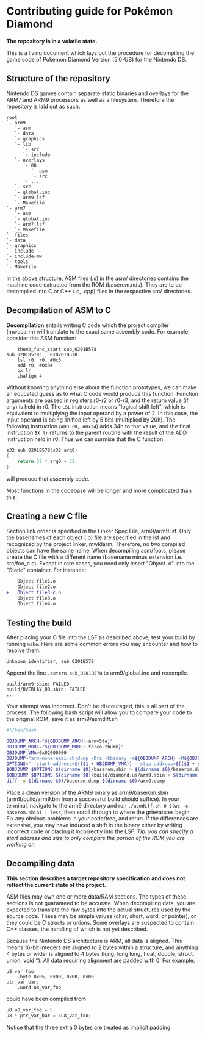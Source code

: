 # Contributing guide for Pokémon Diamond

**The repository is in a volatile state.**

This is a living document which lays out the procedure for decompiling the game code of Pokémon Diamond Version (5.0-US) for the Nintendo DS.

## Structure of the repository

Nintendo DS games contain separate static binaries and overlays for the ARM7 and ARM9 processors as well as a filesystem. Therefore the repository is laid out as such:

```
root
`- arm9
   `- asm
   `- data
   `- graphics
   `- lib
      `- src
      `- include
   `- overlays
      `- 00
         `- asm
         `- src
      `- ...
   `- src
   `- global.inc
   `- arm9.lsf
   `- Makefile
`- arm7
   `- asm
   `- global.inc
   `- arm7.lsf
   `- Makefile
`- files
`- data
`- graphics
`- include
`- include-mw
`- tools
`- Makefile
```

In the above structure, ASM files (.s) in the asm/ directories contains the machine code extracted from the ROM (baserom.nds). They are to be decompiled into C or C++ (.c, .cpp) files in the respective src/ directories. 

## Decompilation of ASM to C

**Decompilation** entails writing C code which the project compiler (mwccarm) will translate to the exact same assembly code. For example, consider this ASM function:

```armasm
    thumb_func_start sub_0201B578
sub_0201B578: ; 0x0201B578
    lsl r0, r0, #0x5
    add r0, #0x34
    bx lr
    .balign 4
```

Without knowing anything else about the function prototypes, we can make an educated guess as to what C code would produce this function. Function arguments are passed in registers r0-r2 or r0-r3, and the return value (if any) is held in r0. The `LSL` instruction means "logical shift left", which is equivalent to multiplying the input operand by a power of 2. In this case, the input operand is being shifted left by 5 bits (multiplied by 20h). The following instruction (`ADD r0, #0x34`) adds 34h to that value, and the final instruction `BX lr` returns to the parent routine with the result of the ADD instruction held in r0. Thus we can surmise that the C function
```c
s32 sub_0201B578(s32 arg0)
{
    return 32 * arg0 + 52;
}
```
will produce that assembly code.

Most functions in the codebase will be longer and more complicated than this.

## Creating a new C file

Section link order is specified in the Linker Spec File, arm9/arm9.lsf. Only the basenames of each object (.o) file are specified in the lsf and recognized by the project linker, mwldarm. Therefore, no two compiled objects can have the same name. When decompiling asm/foo.s, please create the C file with a different name (basename minus extension i.e. src/foo_c.c). Except in rare cases, you need only insert "Object <basename>.o" into the "Static" container. For instance:
```diff
    Object file1.o
    Object file2.o
+   Object file3_c.o
    Object file3.o
    Object file4.o
```

## Testing the build

After placing your C file into the LSF as described above, test your build by running `make`. Here are some common errors you may encounter and how to resolve them:

    Unknown identifier, sub_0201B578

Append the line `.extern sub_0201B578` to arm9/global.inc and recompile.

    build/arm9.sbin: FAILED
    build/OVERLAY_00.sbin: FAILED
    ...

Your attempt was incorrect. Don't be discouraged, this is all part of the process. The following bash script will allow you to compare your code to the original ROM; save it as arm9/asmdiff.sh

```bash
#!/bin/bash

OBJDUMP_ARCH="${OBJDUMP_ARCH:-armv5te}"
OBJDUMP_MODE="${OBJDUMP_MODE:-force-thumb}"
OBJDUMP_VMA=0x02000000
OBJDUMP="arm-none-eabi-objdump -Drz -bbinary -m${OBJDUMP_ARCH} -M${OBJDUMP_MODE} --adjust-vma=$((OBJDUMP_VMA))"
OPTIONS="--start-address=$(($1 + OBJDUMP_VMA)) --stop-address=$(($1 + $2 + OBJDUMP_VMA))"
$OBJDUMP $OPTIONS $(dirname $0)/baserom.sbin > $(dirname $0)/baserom.dump || exit 1
$OBJDUMP $OPTIONS $(dirname $0)/build/diamond.us/arm9.sbin > $(dirname $0)/arm9.dump
diff -u $(dirname $0)/baserom.dump $(dirname $0)/arm9.dump
```
Place a clean version of the ARM9 binary as arm9/baserom.sbin (arm9/build/arm9.bin from a successful build should suffice). In your terminal, navigate to the arm9 directory and run `./asmdiff.sh 0 $(wc -c baserom.sbin) | less`, then scroll through to where the grievances begin. Fix any obvious problems in your code/tree, and rerun. If the differences are extensive, you may have induced a shift in the binary either by writing incorrect code or placing it incorrectly into the LSF.  *Tip: you can specify a start address and size to only compare the portion of the ROM you are working on.*

## Decompiling data

**This section describes a target repository specification and does not reflect the current state of the project.**

ASM files may own one or more data/RAM sections. The types of these sections is not guaranteed to be accurate. When decompiling data, you are expected to translate the raw bytes into the actual structures used by the source code. These may be simple values (char, short, word, or pointer), or they could be C structs or unions. Some overlays are suspected to contain C++ classes, the handling of which is not yet described.

Because the Nintendo DS architecture is ARM, all data is aligned. This means 16-bit integers are aligned to 2 bytes within a structure, and anything 4 bytes or wider is aligned to 4 bytes (long, long long, float, double, struct, union, void *). All data requiring alignment are padded with 0. For example:
```armasm
u8_var_foo:
    .byte 0x05, 0x00, 0x00, 0x00
ptr_var_bar:
    .word u8_var_foo
```
could have been compiled from
```c
u8 u8_var_foo = 5;
u8 * ptr_var_bar = &u8_var_foo;
```
Notice that the three extra 0 bytes are treated as implicit padding.
